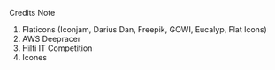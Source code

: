 Credits Note
1. Flaticons (Iconjam, Darius Dan, Freepik, GOWI, Eucalyp, Flat Icons)
2. AWS Deepracer
3. Hilti IT Competition
4. Icones
